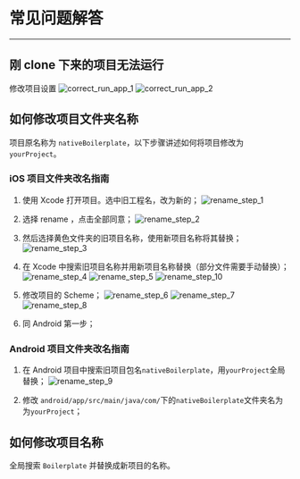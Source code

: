 # 常见问题解答
-------

## 刚 clone 下来的项目无法运行
修改项目设置
![correct_run_app_1](https://res.cloudinary.com/fei/image/upload/v1543563874/correct_run_app_1.png)
![correct_run_app_2](https://res.cloudinary.com/fei/image/upload/v1543563874/correct_run_app_2.png)

## 如何修改项目文件夹名称
项目原名称为 `nativeBoilerplate`，以下步骤讲述如何将项目修改为 `yourProject`。

### iOS 项目文件夹改名指南
1. 使用 Xcode 打开项目。选中旧工程名，改为新的；
![rename_step_1](https://res.cloudinary.com/fei/image/upload/v1543563855/rename_step_1.png)

2. 选择 rename ，点击全部同意；
![rename_step_2](https://res.cloudinary.com/fei/image/upload/v1543563855/rename_step_2.png)

3. 然后选择黄色文件夹的旧项目名称，使用新项目名称将其替换；
![rename_step_3](https://res.cloudinary.com/fei/image/upload/v1543563855/rename_step_3.png)

4. 在 Xcode 中搜索旧项目名称并用新项目名称替换（部分文件需要手动替换）；
![rename_step_4](https://res.cloudinary.com/fei/image/upload/v1543563856/rename_step_4.png)
![rename_step_5](https://res.cloudinary.com/fei/image/upload/v1543563855/rename_step_5.png)
![rename_step_10](https://res.cloudinary.com/fei/image/upload/v1543563855/rename_step_10.png)

5. 修改项目的 Scheme；
![rename_step_6](https://res.cloudinary.com/fei/image/upload/v1543563855/rename_step_6.png)
![rename_step_7](https://res.cloudinary.com/fei/image/upload/v1543563855/rename_step_7.png)
![rename_step_8](https://res.cloudinary.com/fei/image/upload/v1543563855/rename_step_8.png)
6. 同 Android 第一步；



### Android 项目文件夹改名指南
1. 在 Android 项目中搜索旧项目包名`nativeBoilerplate`，用`yourProject`全局替换；
![rename_step_9](https://res.cloudinary.com/fei/image/upload/v1543563855/rename_step_9.png)

2. 修改 `android/app/src/main/java/com/`下的`nativeBoilerplate`文件夹名为 为`yourProject`；


## 如何修改项目名称
全局搜索 `Boilerplate` 并替换成新项目的名称。
